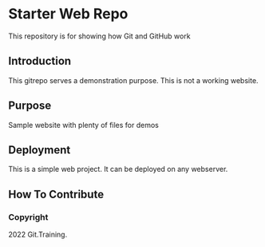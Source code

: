 # Starter Web Repo

This repository is for showing how Git and GitHub work

## Introduction

This gitrepo serves a demonstration purpose. This is not a working website.

## Purpose

Sample website with plenty of files for demos

## Deployment

This is a simple web project. It can be deployed on any webserver.

## How To Contribute

### Copyright

2022 Git.Training.